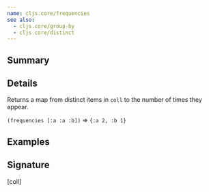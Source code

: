 ```yaml
---
name: cljs.core/frequencies
see also:
  - cljs.core/group-by
  - cljs.core/distinct
---
```


## Summary

## Details

Returns a map from distinct items in `coll` to the number of times they appear.

`(frequencies [:a :a :b])` => `{:a 2, :b 1}`

## Examples

## Signature
[coll]

